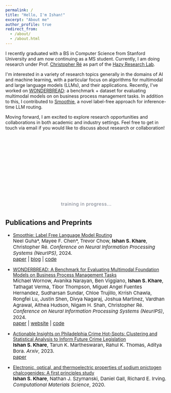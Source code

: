 ```yaml
---
permalink: /
title: "Hello, I'm Ishan!"
excerpt: "About me"
author_profile: true
redirect_from: 
  - /about/
  - /about.html
---
```


<style>
.neural-network-container {
  text-align: center;
  margin: 1.5rem 0;
  padding: 0.5rem;
  position: relative;
}

.neural-network-title {
  font-size: 0.9rem;
  margin-top: 0.5rem;
  font-weight: 500;
  color: #6b7280;
  opacity: 0.8;
  letter-spacing: 0.5px;
}

.neural-network {
  position: relative;
  height: 180px;
  margin: 0 auto;
  max-width: 550px;
}

.layer {
  position: absolute;
  display: flex;
  flex-direction: column;
  justify-content: space-around;
  height: 100%;
}

.layer-1 { left: 8%; }
.layer-2 { left: 32%; }
.layer-3 { left: 56%; }
.layer-4 { left: 80%; }

.neuron {
  width: 18px;
  height: 18px;
  background: radial-gradient(circle at 30% 30%, #6366f1, #1e3a8a);
  border-radius: 50%;
  margin: 6px 0;
  position: relative;
  cursor: pointer;
  transition: all 0.6s cubic-bezier(0.4, 0, 0.2, 1);
  border: 2px solid #1e40af;
  box-shadow: 0 2px 8px rgba(99, 102, 241, 0.35);
}

.neuron:hover {
  background: radial-gradient(circle at 30% 30%, #4f46e5, #1e3a8a);
  transform: scale(1.3);
  box-shadow: 0 0 25px rgba(99, 102, 241, 0.6);
  border-color: #3730a3;
}

.neuron.active {
  background: radial-gradient(circle at 30% 30%, #f43f5e, #b91c1c);
  box-shadow: 0 0 30px rgba(244, 63, 94, 0.7);
  border-color: #991b1b;
  transform: scale(1.2);
}

.connection {
  position: absolute;
  height: 2px;
  background: linear-gradient(90deg, rgba(99, 102, 241, 0.4), rgba(30, 58, 138, 0.2));
  transform-origin: left center;
  transition: all 0.5s cubic-bezier(0.4, 0, 0.2, 1);
  border-radius: 1px;
  overflow: hidden;
}

.connection.active {
  background: linear-gradient(90deg, #f43f5e, #b91c1c);
  box-shadow: 0 0 15px rgba(244, 63, 94, 0.6);
  height: 3px;
}

.pulse {
  position: absolute;
  top: 0;
  left: -100%;
  width: 100%;
  height: 100%;
  background: linear-gradient(90deg, transparent, rgba(244, 63, 94, 0.8), transparent);
  animation: pulseTravel 1.2s ease-in-out;
}

@keyframes pulseTravel {
  0% {
    left: -100%;
  }
  100% {
    left: 100%;
  }
}

.layer-label {
  position: absolute;
  bottom: -30px;
  left: 50%;
  transform: translateX(-50%);
  font-size: 11px;
  opacity: 0.9;
  font-weight: 600;
  letter-spacing: 0.5px;
  color: #1e293b;
}

@media (max-width: 768px) {
  .neural-network {
    height: 140px;
  }

  .neuron {
    width: 14px;
    height: 14px;
  }

  .layer-label {
    font-size: 9px;
    bottom: -25px;
  }

  .neural-network-container {
    padding: 0.5rem;
  }
}
</style>

I recently graduated with a BS in Computer Science from Stanford University and am now continuing as a MS student. Currently, I am doing research under Prof. [Christopher Ré](https://cs.stanford.edu/~chrismre/) as part of the [Hazy Research Lab](https://hazyresearch.stanford.edu/).

I'm interested in a variety of research topics generally in the domains of AI and machine learning, with a particular focus on algorithms for multimodal and large language models (LLMs), and their applications. Recently, I've worked on [WONDERBREAD](https://hazyresearch.stanford.edu/wonderbread-website/): a benchmark + dataset for evaluating multimodal models on on business process management tasks. In addition to this, I contributed to [Smoothie](https://hazyresearch.stanford.edu/blog/2024-12-10-smoothie), a novel label-free approach for inference-time LLM routing. 

Moving forward, I am excited to explore research opportunities and collaborations in both academic and industry settings. Feel free to get in touch via email if you would like to discuss about research or collaboration!

<div class="neural-network-container">
  <div class="neural-network" id="neuralNetwork">
    <!-- Layers will be generated by JavaScript -->
  </div>
  <div class="neural-network-title">training in progress...</div>
</div>

<script>
let connections = [];
let isTraining = true;

function createNeuralNetwork() {
  const network = document.getElementById('neuralNetwork');
  const layers = [4, 6, 4, 2]; // Number of neurons in each layer
  
  network.innerHTML = '';
  connections = [];
  
  layers.forEach((neuronCount, layerIndex) => {
    const layer = document.createElement('div');
    layer.className = `layer layer-${layerIndex + 1}`;
    
    for (let i = 0; i < neuronCount; i++) {
      const neuron = document.createElement('div');
      neuron.className = 'neuron';
      layer.appendChild(neuron);
    }
    
    network.appendChild(layer);
  });
  
  // Create connections
  createConnections();
  
  // Start automatic training
  startAutoTraining();
}

function createConnections() {
  const layers = document.querySelectorAll('.layer');
  
  for (let i = 0; i < layers.length - 1; i++) {
    const currentLayer = layers[i];
    const nextLayer = layers[i + 1];
    const currentNeurons = currentLayer.querySelectorAll('.neuron');
    const nextNeurons = nextLayer.querySelectorAll('.neuron');
    
    currentNeurons.forEach((neuron, fromIndex) => {
      nextNeurons.forEach((nextNeuron, toIndex) => {
        const connection = document.createElement('div');
        connection.className = 'connection';
        
        const fromRect = neuron.getBoundingClientRect();
        const toRect = nextNeuron.getBoundingClientRect();
        const networkRect = document.getElementById('neuralNetwork').getBoundingClientRect();
        
        const fromX = fromRect.left + fromRect.width / 2 - networkRect.left;
        const fromY = fromRect.top + fromRect.height / 2 - networkRect.top;
        const toX = toRect.left + toRect.width / 2 - networkRect.left;
        const toY = toRect.top + toRect.height / 2 - networkRect.top;
        
        const length = Math.sqrt(Math.pow(toX - fromX, 2) + Math.pow(toY - fromY, 2));
        const angle = Math.atan2(toY - fromY, toX - fromX) * 180 / Math.PI;
        
        connection.style.width = `${length}px`;
        connection.style.left = `${fromX}px`;
        connection.style.top = `${fromY}px`;
        connection.style.transform = `rotate(${angle}deg)`;
        
        document.getElementById('neuralNetwork').appendChild(connection);
        connections.push(connection);
      });
    });
  }
}

function startAutoTraining() {
  const neurons = document.querySelectorAll('.neuron');
  
  const animate = () => {
    // Reset all neurons
    neurons.forEach(n => n.classList.remove('active'));
    
    // Activate neurons in sequence with different patterns
    const patterns = [
      [0, 2, 1, 3], // Pattern 1
      [1, 3, 0, 2], // Pattern 2
      [2, 0, 3, 1], // Pattern 3
      [3, 1, 2, 0]  // Pattern 4
    ];
    
    const currentPattern = patterns[Math.floor(Math.random() * patterns.length)];
    
    currentPattern.forEach((neuronIndex, layerIndex) => {
      setTimeout(() => {
        const layerNeurons = document.querySelectorAll(`.layer-${layerIndex + 1} .neuron`);
        if (layerNeurons[neuronIndex]) {
          layerNeurons[neuronIndex].classList.add('active');
          
          // Create pulsing effect on connections
          connections.forEach(conn => {
            if (Math.random() > 0.6) {
              // Create pulse element
              const pulse = document.createElement('div');
              pulse.className = 'pulse';
              conn.appendChild(pulse);
              
              // Remove pulse element after animation completes
              setTimeout(() => {
                if (pulse.parentNode) {
                  pulse.parentNode.removeChild(pulse);
                }
              }, 1200);
            }
          });
          
          setTimeout(() => {
            layerNeurons[neuronIndex].classList.remove('active');
          }, 1200);
        }
      }, layerIndex * 1200);
    });
    
    setTimeout(animate, 7000);
  };
  
  animate();
}

// Initialize the network when page loads
document.addEventListener('DOMContentLoaded', createNeuralNetwork);
</script>

Publications and Preprints
------
- [Smoothie: Label Free Language Model Routing](https://arxiv.org/abs/2412.04692)<br>
  <span style="font-size:4mm;">Neel Guha\*, Mayee F. Chen\*, Trevor Chow, **Ishan S. Khare**, Christopher Ré. *Conference on Neural Information Processing Systems (NeurIPS)*, 2024.</span><br>
  <span style="font-size:4mm;">[paper](https://arxiv.org/pdf/2412.04692) | [blog](https://hazyresearch.stanford.edu/blog/2024-12-10-smoothie) | [code](https://github.com/HazyResearch/smoothie)</span>
  
- [WONDERBREAD: A Benchmark for Evaluating Multimodal Foundation Models on Business Process Management Tasks](https://arxiv.org/abs/2406.13264)<br>
  <span style="font-size:4mm;">Michael Wornow, Avanika Narayan, Ben Viggiano, **Ishan S. Khare**, Tathagat Verma, Tibor Thompson, Miguel Angel Fuentes Hernandez, Sudharsan Sundar, Chloe Trujillo, Krrish Chawla, Rongfei Lu, Justin Shen, Divya Nagaraj, Joshua Martinez, Vardhan Agrawal, Althea Hudson, Nigam H. Shah, Christopher Ré. *Conference on Neural Information Processing Systems (NeurIPS)*, 2024.</span><br>
  <span style="font-size:4mm;">[paper](https://arxiv.org/pdf/2406.13264) | [website](https://hazyresearch.stanford.edu/wonderbread-website/) | [code](https://github.com/HazyResearch/wonderbread)</span>
  
- [Actionable Insights on Philadelphia Crime Hot-Spots: Clustering and Statistical Analysis to Inform Future Crime Legislation](https://arxiv.org/abs/2306.15987)<br>
  <span style="font-size:4mm;">**Ishan S. Khare**, Tarun K. Martheswaran, Rahul K. Thomas, Aditya Bora. *Arxiv*, 2023.</span><br>
  <span style="font-size:4mm;">[paper](https://arxiv.org/pdf/2306.15987)</span>

- [Electronic, optical, and thermoelectric properties of sodium pnictogen chalcogenides: A first principles study](https://doi.org/10.1016/j.commatsci.2020.109818)<br>
  <span style="font-size:4mm;">**Ishan S. Khare**, Nathan J. Szymanski, Daniel Gall, Richard E. Irving. *Computational Materials Science*, 2020. </span><br>
